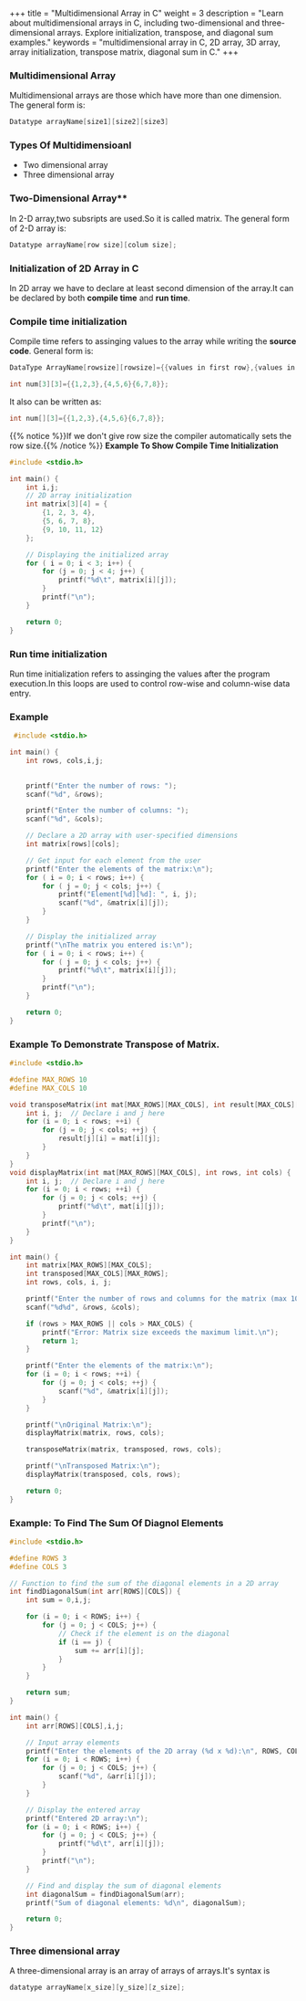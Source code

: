
+++ title = "Multidimensional Array in C" weight = 3 description = "Learn about multidimensional arrays in C, including two-dimensional and three-dimensional arrays. Explore initialization, transpose, and diagonal sum examples." keywords = "multidimensional array in C, 2D array, 3D array, array initialization, transpose matrix, diagonal sum in C." +++

### Multidimensional Array
Multidimensional arrays are those which have more than one dimension.
The general form is:
```c
Datatype arrayName[size1][size2][size3]
```
### Types Of Multidimensioanl
- Two dimensional array
- Three dimensional array
### Two-Dimensional Array**
In 2-D array,two subsripts are used.So it is called matrix.
The general form of 2-D array is:
```c
Datatype arrayName[row size][colum size];
```

### Initialization of 2D Array in C
In 2D array we have to declare at least second dimension of the array.It can be declared by both **compile time** and **run time**.
### Compile time initialization
Compile time refers to assinging values to the array while writing the **source code**.
General form is:
```c
DataType ArrayName[rowsize][rowsize]={{values in first row},{values in second row}{values in last row}};
```
```c
int num[3][3]={{1,2,3},{4,5,6}{6,7,8}};
```
It also can be written as:
```c
int num[][3]={{1,2,3},{4,5,6}{6,7,8}};
```
{{% notice %}}If we don't give row size the compiler automatically sets the row size.{{% /notice %}}
**Example To Show Compile Time Initialization** 
```c
#include <stdio.h>

int main() {
    int i,j;
    // 2D array initialization
    int matrix[3][4] = {
        {1, 2, 3, 4},
        {5, 6, 7, 8},
        {9, 10, 11, 12}
    };

    // Displaying the initialized array
    for ( i = 0; i < 3; i++) {
        for (j = 0; j < 4; j++) {
            printf("%d\t", matrix[i][j]);
        }
        printf("\n");
    }

    return 0;
}
```
### Run time initialization
Run time initialization refers to assinging the values after the program execution.In this loops are used to control row-wise and column-wise data entry.
### Example
 
```c
 #include <stdio.h>

int main() {
    int rows, cols,i,j;

    
    printf("Enter the number of rows: ");
    scanf("%d", &rows);

    printf("Enter the number of columns: ");
    scanf("%d", &cols);

    // Declare a 2D array with user-specified dimensions
    int matrix[rows][cols];

    // Get input for each element from the user
    printf("Enter the elements of the matrix:\n");
    for ( i = 0; i < rows; i++) {
        for ( j = 0; j < cols; j++) {
            printf("Element[%d][%d]: ", i, j);
            scanf("%d", &matrix[i][j]);
        }
    }

    // Display the initialized array
    printf("\nThe matrix you entered is:\n");
    for ( i = 0; i < rows; i++) {
        for ( j = 0; j < cols; j++) {
            printf("%d\t", matrix[i][j]);
        }
        printf("\n");
    }

    return 0;
}
```
### Example To Demonstrate Transpose of Matrix.
```c
#include <stdio.h>

#define MAX_ROWS 10
#define MAX_COLS 10

void transposeMatrix(int mat[MAX_ROWS][MAX_COLS], int result[MAX_COLS][MAX_ROWS], int rows, int cols) {
    int i, j;  // Declare i and j here
    for (i = 0; i < rows; ++i) {
        for (j = 0; j < cols; ++j) {
            result[j][i] = mat[i][j];
        }
    }
}
void displayMatrix(int mat[MAX_ROWS][MAX_COLS], int rows, int cols) {
    int i, j;  // Declare i and j here
    for (i = 0; i < rows; ++i) {
        for (j = 0; j < cols; ++j) {
            printf("%d\t", mat[i][j]);
        }
        printf("\n");
    }
}

int main() {
    int matrix[MAX_ROWS][MAX_COLS];
    int transposed[MAX_COLS][MAX_ROWS];
    int rows, cols, i, j;

    printf("Enter the number of rows and columns for the matrix (max 10 each):\n");
    scanf("%d%d", &rows, &cols);

    if (rows > MAX_ROWS || cols > MAX_COLS) {
        printf("Error: Matrix size exceeds the maximum limit.\n");
        return 1;
    }

    printf("Enter the elements of the matrix:\n");
    for (i = 0; i < rows; ++i) {
        for (j = 0; j < cols; ++j) {
            scanf("%d", &matrix[i][j]);
        }
    }

    printf("\nOriginal Matrix:\n");
    displayMatrix(matrix, rows, cols);

    transposeMatrix(matrix, transposed, rows, cols);

    printf("\nTransposed Matrix:\n");
    displayMatrix(transposed, cols, rows);

    return 0;
}
```
### Example: To Find The Sum Of Diagnol Elements
```c 
#include <stdio.h>

#define ROWS 3
#define COLS 3

// Function to find the sum of the diagonal elements in a 2D array
int findDiagonalSum(int arr[ROWS][COLS]) {
    int sum = 0,i,j;

    for (i = 0; i < ROWS; i++) {
        for (j = 0; j < COLS; j++) {
            // Check if the element is on the diagonal
            if (i == j) {
                sum += arr[i][j];
            }
        }
    }

    return sum;
}

int main() {
    int arr[ROWS][COLS],i,j;

    // Input array elements
    printf("Enter the elements of the 2D array (%d x %d):\n", ROWS, COLS);
    for (i = 0; i < ROWS; i++) {
        for (j = 0; j < COLS; j++) {
            scanf("%d", &arr[i][j]);
        }
    }

    // Display the entered array
    printf("Entered 2D array:\n");
    for (i = 0; i < ROWS; i++) {
        for (j = 0; j < COLS; j++) {
            printf("%d\t", arr[i][j]);
        }
        printf("\n");
    }

    // Find and display the sum of diagonal elements
    int diagonalSum = findDiagonalSum(arr);
    printf("Sum of diagonal elements: %d\n", diagonalSum);

    return 0;
}

```
### Three dimensional array

 A three-dimensional array is an array of arrays of arrays.It's syntax is

 ```c
 datatype arrayName[x_size][y_size][z_size];
```
  
